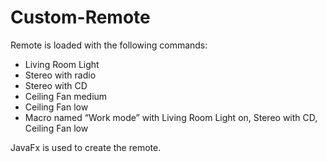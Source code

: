 # Custom-Remote
Remote is loaded with the following commands:
- Living Room Light
- Stereo with radio
- Stereo with CD
- Ceiling Fan medium
- Ceiling Fan low
- Macro named “Work mode” with Living Room Light on, Stereo with CD, Ceiling
Fan low

JavaFx is used to create the remote.
